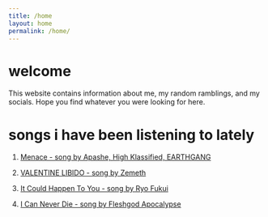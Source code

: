 ```yaml
---
title: /home
layout: home
permalink: /home/
---
```


# welcome

This website contains information about me, my random ramblings, and my socials. Hope you find whatever you were looking for here.

# songs i have been listening to lately

1. [Menace - song by Apashe, High Klassified, EARTHGANG](https://open.spotify.com/track/6P0qxnyxLL6D7Gmm8ZMlF2?si=f4e5fa92912d464b)

2. [VALENTINE LIBIDO - song by Zemeth](https://open.spotify.com/track/1yHq6BQOaNbMmYS4fZCgLw?si=ef9cd9137a024c9a)

3. [It Could Happen To You - song by Ryo Fukui](https://open.spotify.com/track/2fktrJuECcaRCgJuqwChL8?si=e322fa72be5343b4)

4. [I Can Never Die - song by Fleshgod Apocalypse](https://open.spotify.com/track/4M73uHvbhiaMYRzUOSNVbG?si=ad101f11199841ba)
